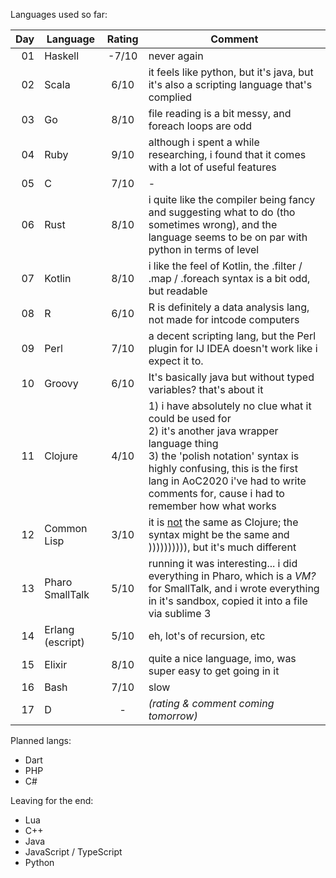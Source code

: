 Languages used so far:

| Day | Language          | Rating | Comment |
| ---:| ----------------- |:------:| ------- |
|  01 | Haskell           |  -7/10 | never again |
|  02 | Scala             |   6/10 | it feels like python, but it's java, but it's also a scripting language that's complied |
|  03 | Go                |   8/10 | file reading is a bit messy, and foreach loops are odd |
|  04 | Ruby              |   9/10 | although i spent a while researching, i found that it comes with a lot of useful features |
|  05 | C                 |   7/10 | - |
|  06 | Rust              |   8/10 | i quite like the compiler being fancy and suggesting what to do (tho sometimes wrong), and the language seems to be on par with python in terms of level |
|  07 | Kotlin            |   8/10 | i like the feel of Kotlin, the .filter / .map / .foreach syntax is a bit odd, but readable |
|  08 | R                 |   6/10 | R is definitely a data analysis lang, not made for intcode computers |
|  09 | Perl              |   7/10 | a decent scripting lang, but the Perl plugin for IJ IDEA doesn't work like i expect it to. |
|  10 | Groovy            |   6/10 | It's basically java but without typed variables? that's about it |
|  11 | Clojure           |   4/10 | 1) i have absolutely no clue what it could be used for<br>2) it's another java wrapper language thing<br>3) the 'polish notation' syntax is highly confusing, this is the first lang in AoC2020  i've had to write comments for, cause i had to remember how what works |
|  12 | Common Lisp       |   3/10 | it is <ins>not</ins> the same as Clojure; the syntax might be the same and )))))))))), but it's much different |
|  13 | Pharo SmallTalk   |   5/10 | running it was interesting... i did everything in Pharo, which is a _VM?_ for SmallTalk, and i wrote everything in it's sandbox, copied it into a file via sublime 3 |
|  14 | Erlang (escript)  |   5/10 | eh, lot's of recursion, etc |
|  15 | Elixir            |   8/10 | quite a nice language, imo, was super easy to get going in it |
|  16 | Bash              |   7/10 | slow |
|  17 | D                 |   -    | _(rating & comment coming tomorrow)_ |

Planned langs:
- Dart
- PHP
- C#

Leaving for the end:
- Lua
- C++
- Java
- JavaScript / TypeScript
- Python
